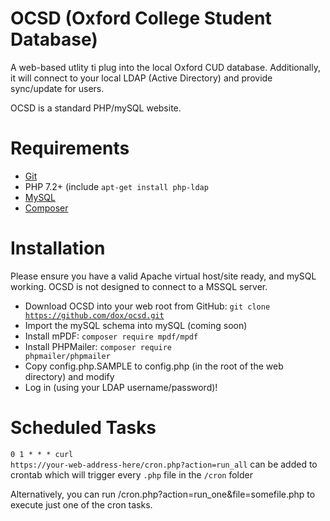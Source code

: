 # OCSD (Oxford College Student Database)
A web-based utlity ti plug into the local Oxford CUD database.  Additionally, it will connect to your local LDAP (Active Directory) and provide sync/update for users.

OCSD is a standard PHP/mySQL website.

# Requirements
* [Git](https://git-scm.com/book/en/v2/Getting-Started-Installing-Git)
* PHP 7.2+ (include <code>apt-get install php-ldap</code>
* [MySQL](https://www.mysql.com/)
* [Composer](https://getcomposer.org/)

# Installation
Please ensure you have a valid Apache virtual host/site ready, and mySQL working.  OCSD is not designed to connect to a MSSQL server.

* Download OCSD into your web root from GitHub: <code>git clone https://github.com/dox/ocsd.git</code>
* Import the mySQL schema into mySQL (coming soon)
* Install mPDF: <code>composer require mpdf/mpdf</code>
* Install PHPMailer: <code>composer require phpmailer/phpmailer</code>
* Copy config.php.SAMPLE to config.php (in the root of the web directory) and modify
* Log in (using your LDAP username/password)!

# Scheduled Tasks
<code>0 1 * * * curl https://your-web-address-here/cron.php?action=run_all</code> can be added to crontab which will trigger every <code>.php</code> file in the <code>/cron</code> folder

Alternatively, you can run /cron.php?action=run_one&file=somefile.php to execute just one of the cron tasks.
